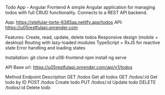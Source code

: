 Todo App - Angular Frontend
A simple Angular application for managing todos with full CRUD functionality. Connects to a REST API backend.

App: https://stellular-torte-6385aa.netlify.app/todos
API: https://u05restfulapi.onrender.com

Features:
Create, read, update, delete todos
Responsive design (mobile + desktop)
Routing with lazy-loaded modules
TypeScript + RxJS for reactive state
Error handling and loading states

Installation:
git clone <repo-url>
cd u08-frontend
npm install
ng serve

API Base url:
https://u05restfulapi.onrender.com/api/v1/todos

Method	Endpoint	Description
GET	/todos	Get all todos
GET	/todos/:id	Get todo by ID
POST	/todos	Create todo
PUT	/todos/:id	Update todo
DELETE	/todos/:id	Delete todo